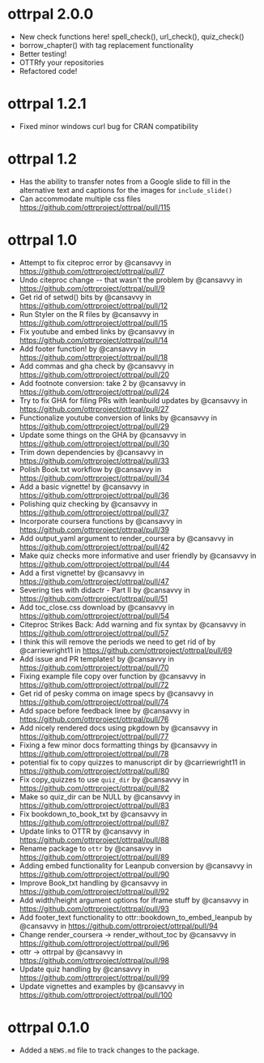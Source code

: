 

# ottrpal 2.0.0

- New check functions here! spell_check(), url_check(), quiz_check()
- borrow_chapter() with tag replacement functionality
- Better testing!
- OTTRfy your repositories
- Refactored code!

# ottrpal 1.2.1

* Fixed minor windows curl bug for CRAN compatibility

# ottrpal 1.2

* Has the ability to transfer notes from a Google slide to fill in the alternative text and captions for the images for `include_slide()`
* Can accommodate multiple css files https://github.com/ottrproject/ottrpal/pull/115

# ottrpal 1.0

* Attempt to fix citeproc error by @cansavvy in https://github.com/ottrproject/ottrpal/pull/7
* Undo citeproc change -- that wasn't the problem by @cansavvy in https://github.com/ottrproject/ottrpal/pull/9
* Get rid of setwd() bits by @cansavvy in https://github.com/ottrproject/ottrpal/pull/12
* Run Styler on the R files by @cansavvy in https://github.com/ottrproject/ottrpal/pull/15
* Fix youtube and embed links  by @cansavvy in https://github.com/ottrproject/ottrpal/pull/14
* Add footer function! by @cansavvy in https://github.com/ottrproject/ottrpal/pull/18
* Add commas and gha check by @cansavvy in https://github.com/ottrproject/ottrpal/pull/20
* Add footnote conversion: take 2 by @cansavvy in https://github.com/ottrproject/ottrpal/pull/24
* Try to fix GHA for filing PRs with leanbuild updates by @cansavvy in https://github.com/ottrproject/ottrpal/pull/27
* Functionalize youtube conversion of links by @cansavvy in https://github.com/ottrproject/ottrpal/pull/29
* Update some things on the GHA  by @cansavvy in https://github.com/ottrproject/ottrpal/pull/30
* Trim down dependencies by @cansavvy in https://github.com/ottrproject/ottrpal/pull/33
* Polish Book.txt workflow  by @cansavvy in https://github.com/ottrproject/ottrpal/pull/34
* Add a basic vignette! by @cansavvy in https://github.com/ottrproject/ottrpal/pull/36
* Polishing quiz checking by @cansavvy in https://github.com/ottrproject/ottrpal/pull/37
* Incorporate coursera functions by @cansavvy in https://github.com/ottrproject/ottrpal/pull/39
* Add output_yaml argument to render_coursera by @cansavvy in https://github.com/ottrproject/ottrpal/pull/42
* Make quiz checks more informative and user friendly by @cansavvy in https://github.com/ottrproject/ottrpal/pull/44
* Add a first vignette! by @cansavvy in https://github.com/ottrproject/ottrpal/pull/47
* Severing ties with didactr - Part II by @cansavvy in https://github.com/ottrproject/ottrpal/pull/51
* Add toc_close.css download by @cansavvy in https://github.com/ottrproject/ottrpal/pull/54
* Citeproc Strikes Back: Add warning and fix syntax by @cansavvy in https://github.com/ottrproject/ottrpal/pull/57
* I think this will remove the periods we need to get rid of by @carriewright11 in https://github.com/ottrproject/ottrpal/pull/69
* Add issue and PR templates! by @cansavvy in https://github.com/ottrproject/ottrpal/pull/70
* Fixing example file copy over function by @cansavvy in https://github.com/ottrproject/ottrpal/pull/72
* Get rid of pesky comma on image specs by @cansavvy in https://github.com/ottrproject/ottrpal/pull/74
* Add space before feedback linee by @cansavvy in https://github.com/ottrproject/ottrpal/pull/76
* Add nicely rendered docs using pkgdown by @cansavvy in https://github.com/ottrproject/ottrpal/pull/77
* Fixing a few minor docs formatting things  by @cansavvy in https://github.com/ottrproject/ottrpal/pull/78
* potential fix to copy quizzes to manuscript dir by @carriewright11 in https://github.com/ottrproject/ottrpal/pull/80
* Fix copy_quizzes to use `quiz_dir` by @cansavvy in https://github.com/ottrproject/ottrpal/pull/82
* Make so quiz_dir can be NULL by @cansavvy in https://github.com/ottrproject/ottrpal/pull/83
* Fix bookdown_to_book_txt by @cansavvy in https://github.com/ottrproject/ottrpal/pull/87
* Update links to OTTR by @cansavvy in https://github.com/ottrproject/ottrpal/pull/88
* Rename package to `ottr` by @cansavvy in https://github.com/ottrproject/ottrpal/pull/89
* Adding embed functionality for Leanpub conversion by @cansavvy in https://github.com/ottrproject/ottrpal/pull/90
* Improve Book_txt handling by @cansavvy in https://github.com/ottrproject/ottrpal/pull/92
* Add width/height argument options for iframe stuff by @cansavvy in https://github.com/ottrproject/ottrpal/pull/93
* Add footer_text functionality to ottr::bookdown_to_embed_leanpub by @cansavvy in https://github.com/ottrproject/ottrpal/pull/94
* Change render_coursera -> render_without_toc by @cansavvy in https://github.com/ottrproject/ottrpal/pull/96
* ottr -> ottrpal by @cansavvy in https://github.com/ottrproject/ottrpal/pull/98
* Update quiz handling by @cansavvy in https://github.com/ottrproject/ottrpal/pull/99
* Update vignettes and examples by @cansavvy in https://github.com/ottrproject/ottrpal/pull/100

# ottrpal 0.1.0

* Added a `NEWS.md` file to track changes to the package.
